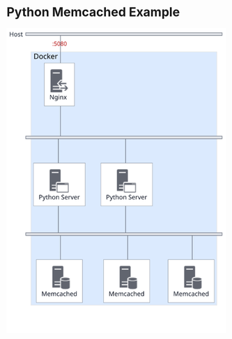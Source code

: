 # Python Memcached Example

![Docker Nginx Python Memcached setup](diagram/docker-nginx-python-memcached.svg)

